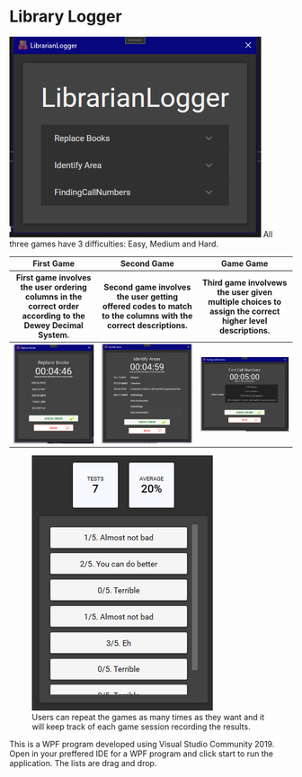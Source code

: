 <h1>Library Logger</h1>
<img src="https://github.com/BCAD3-PROG7312/LibraryLogger/blob/master/media/home_s.png"/>
All three games have 3 difficulties: Easy, Medium and Hard.
<table>
  <tr>
    <th>First Game</th>
    <th>Second Game</th>
    <th>Game Game</th>
  </tr>
  <tr>
    <th>First game involves the user ordering columns in the correct order according to the Dewey Decimal System.</th>
    <th>Second game involves the user getting offered codes to match to the columns with the correct descriptions.</th>
    <th>Third game involvews the user given multiple choices to assign the correct higher level descriptions.</th>
  </tr>
  <tr>
    <th><img src="https://github.com/BCAD3-PROG7312/LibraryLogger/blob/master/media/replace_books_s.png"/></th>
    <th><img src="https://github.com/BCAD3-PROG7312/LibraryLogger/blob/master/media/identify_areas_s.png"/></th>
    <th><img src="https://github.com/BCAD3-PROG7312/LibraryLogger/blob/master/media/find_call_numbers_s.png"/></th>
  </tr>
</table>

<figure>
  <img src="https://github.com/BCAD3-PROG7312/LibraryLogger/blob/master/media/scores_s.png"/>
  <figcaption>Users can repeat the games as many times as they want and it will keep track of each game session recording the results.</figcaption>
</figure>

This is a WPF program developed using Visual Studio Community 2019.
Open in your preffered IDE for a WPF program and click start to run the application.
The lists are drag and drop.
